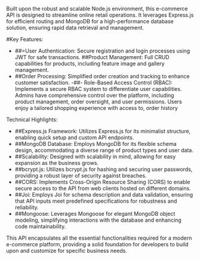 Built upon the robust and scalable Node.js environment, this e-commerce API is designed to streamline online retail operations. It leverages Express.js for efficient routing and MongoDB for a high-performance database solution, ensuring rapid data retrieval and management.

#Key Features:

- ##=User Authentication: Secure registration and login processes using JWT for safe transactions.
##Product Management: Full CRUD capabilities for products, including feature image and gallery management.
- ##Order Processing: Simplified order creation and tracking to enhance customer satisfaction.
-##- Role-Based Access Control (RBAC): Implements a secure RBAC system to differentiate user capabilities. Admins have comprehensive control over the platform, including product management, order oversight, and user permissions.
 Users enjoy a tailored shopping experience with access to, order history

Technical Highlights:

- ##Express.js Framework: Utilizes Express.js for its minimalist structure, enabling quick setup and custom API endpoints.
- ##MongoDB Database: Employs MongoDB for its flexible schema design, accommodating a diverse range of product types and user data.
- ##Scalability: Designed with scalability in mind, allowing for easy expansion as the business grows.
- ##bcrypt.js: Utilizes bcrypt.js for hashing and securing user passwords, providing a robust layer of security against breaches.
- ##CORS: Implements Cross-Origin Resource Sharing (CORS) to enable secure access to the API from web clients hosted on different domains.
- ##Joi: Employs Joi for schema description and data validation, ensuring that API inputs meet predefined specifications for robustness and reliability.
- ##Mongoose: Leverages Mongoose for elegant MongoDB object modeling, simplifying interactions with the database and enhancing code maintainability.

This API encapsulates all the essential functionalities required for a modern e-commerce platform, providing a solid foundation for developers to build upon and customize for specific business needs.
